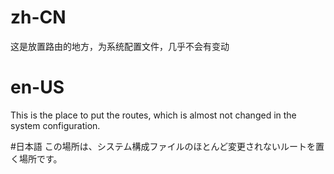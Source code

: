 # zh-CN

这是放置路由的地方，为系统配置文件，几乎不会有变动

# en-US

This is the place to put the routes, which is almost not changed in the system configuration.

#日本語
この場所は、システム構成ファイルのほとんど変更されないルートを置く場所です。
